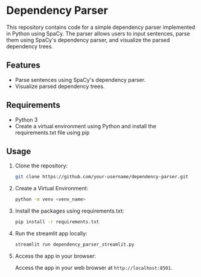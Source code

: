 # Dependency Parser

This repository contains code for a simple dependency parser implemented in Python using SpaCy. The parser allows users to input sentences, parse them using SpaCy's dependency parser, and visualize the parsed dependency trees.

## Features

- Parse sentences using SpaCy's dependency parser.
- Visualize parsed dependency trees.

## Requirements

- Python 3
- Create a virtual environment using Python and install the requirements.txt file using pip

## Usage

1. Clone the repository:

   ```bash
   git clone https://github.com/your-username/dependency-parser.git

2. Create a Virtual Environment:

    ```bash
    python -m venv <venv_name>

3. Install the packages using requirements.txt:

    ```bash
    pip install -r requirements.txt

4. Run the streamlit app locally:

    ```bash
    streamlit run dependency_parser_streamlit.py

5. Access the app in your browser:

    Access the app in your web browser at `http://localhost:8501`.
